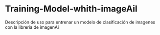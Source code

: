 # Training-Model-whith-imageAiI
Descripción de uso para entrenar un modelo de clasificación de imagenes con la libreria de imagenAi
